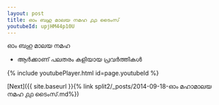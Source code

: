 ```yaml
---
layout: post
title: ഓം ബഹു മാലയ നമഹ ൧൧ ടൈംസ്
youtubeId: upjHM44p10U
---
```

 
 
 ഓം ബഹു മാലയ നമഹ 
 
 -  ആർക്കാണ് പലതരം കളിയായ പ്രവർത്തികൾ 
 
  
 
  
 
 
 
 
 
 


{% include youtubePlayer.html id=page.youtubeId %}
 
[Next]({{ site.baseurl }}{% link  split2/_posts/2014-09-18-ഓം മഹാമാലയ നമഹ ൧൧ ടൈംസ്.md%})
 
